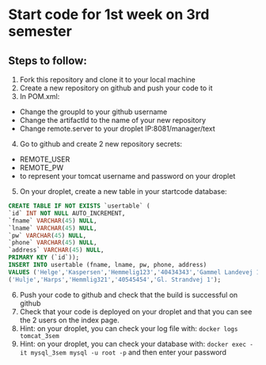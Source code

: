 # Start code for 1st week on 3rd semester
## Steps to follow:
1. Fork this repository and clone it to your local machine
2. Create a new repository on github and push your code to it
3. In POM.xml:
  - Change the groupId to your github username
  - Change the artifactId to the name of your new repository
  - Change remote.server to your droplet IP:8081/manager/text
4. Go to github and create 2 new repository secrets:
  - REMOTE_USER
  - REMOTE_PW
  - to represent your tomcat username and password on your droplet
5. On your droplet, create a new table in your startcode database:
```sql
CREATE TABLE IF NOT EXISTS `usertable` (
`id` INT NOT NULL AUTO_INCREMENT,
`fname` VARCHAR(45) NULL,
`lname` VARCHAR(45) NULL,
`pw` VARCHAR(45) NULL,
`phone` VARCHAR(45) NULL,
`address` VARCHAR(45) NULL,
PRIMARY KEY (`id`));
INSERT INTO usertable (fname, lname, pw, phone, address) 
VALUES ('Helge','Kaspersen','Hemmelig123','40434343','Gammel Landevej 1'),
('Hulje','Harps','Hemmlig321','40545454','Gl. Strandvej 1');
```
6. Push your code to github and check that the build is successful on github
7. Check that your code is deployed on your droplet and that you can see the 2 users on the index page.
8. Hint: on your droplet, you can check your log file with: `docker logs tomcat_3sem`
9. Hint: on your droplet, you can check your database with: `docker exec -it mysql_3sem mysql -u root -p` and then enter your password